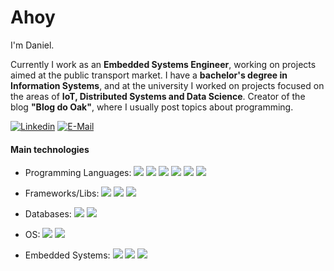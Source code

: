 # Ahoy

I'm Daniel.

Currently I work as an **Embedded Systems Engineer**, working on projects aimed at the public transport market. I have a **bachelor's degree in Information Systems**, and at the university I worked on projects focused on the areas of **IoT, Distributed Systems and Data Science**. Creator of the blog **"Blog do Oak"**, where I usually post topics about programming.

[![Linkedin](https://img.shields.io/badge/linked-in-369?style=flat-square&logo=linkedin&logoColor=white&color=blue)](https://www.linkedin.com/in/carvalhodj)
[![E-Mail](https://img.shields.io/badge/email-reveal-2a8?style=flat-square&logo=gmail&logoColor=white)](https://mailhide.io/e/k9WJN0Jf)

#### Main technologies
- Programming Languages:
<img src="https://img.shields.io/badge/c%20-%2300599C.svg?&style=for-the-badge&logo=c&logoColor=white"/> <img src="https://img.shields.io/badge/c++%20-%2300599C.svg?&style=for-the-badge&logo=c%2B%2B&ogoColor=white"/> <img src="https://img.shields.io/badge/python%20-%2314354C.svg?&style=for-the-badge&logo=python&logoColor=white"/> <img src="https://img.shields.io/badge/shell_script%20-%23121011.svg?&style=for-the-badge&logo=gnu-bash&logoColor=white"/> <img src="https://img.shields.io/badge/r-%23276DC3.svg?&style=for-the-badge&logo=r&logoColor=white"/> <img src="https://img.shields.io/badge/rust-%23000000.svg?&style=for-the-badge&logo=rust&logoColor=white"/>

- Frameworks/Libs:
<img src="https://img.shields.io/badge/flask%20-%23000.svg?&style=for-the-badge&logo=flask&logoColor=white"/> <img src="https://img.shields.io/badge/pandas%20-%23150458.svg?&style=for-the-badge&logo=pandas&logoColor=white"/> <img src="https://img.shields.io/badge/apache%20spark-%235835CC.svg?&style=for-the-badge&logo=apache&logoColor=white"/>

- Databases:
<img src="https://img.shields.io/badge/mysql-%230075A8.svg?&style=for-the-badge&logo=mysql&logoColor=white"/> <img src ="https://img.shields.io/badge/sqlite-%2307405e.svg?&style=for-the-badge&logo=sqlite&logoColor=white"/>

- OS:
<img src="https://img.shields.io/badge/linux%20-%23313131.svg?&style=for-the-badge&logo=linux&logoColor=white"/> <img src="https://img.shields.io/badge/windows%20-%231563FF.svg?&style=for-the-badge&logo=windows&logoColor=white"/>

- Embedded Systems:
<img src="https://img.shields.io/badge/-Arduino-00979D?style=for-the-badge&logo=Arduino&logoColor=white"/> <img src="https://img.shields.io/badge/-Raspberry%20Pi-C51A4A?style=for-the-badge&logo=Raspberry-Pi&logoColor=white"/> <img src="https://img.shields.io/badge/arm%20-%230075A8.svg?&style=for-the-badge&logo=arm&logoColor=white"/>

<!--
**carvalhodj/carvalhodj** is a ✨ _special_ ✨ repository because its `README.md` (this file) appears on your GitHub profile.

Here are some ideas to get you started:

- 🔭 I’m currently working on ...
- 🌱 I’m currently learning ...
- 👯 I’m looking to collaborate on ...
- 🤔 I’m looking for help with ...
- 💬 Ask me about ...
- 📫 How to reach me: ...
- 😄 Pronouns: ...
- ⚡ Fun fact: ...
-->
